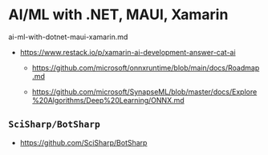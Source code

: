 # AI/ML with .NET, MAUI, Xamarin

ai-ml-with-dotnet-maui-xamarin.md

*   https://www.restack.io/p/xamarin-ai-development-answer-cat-ai

    *   https://github.com/microsoft/onnxruntime/blob/main/docs/Roadmap.md

    *   https://github.com/microsoft/SynapseML/blob/master/docs/Explore%20Algorithms/Deep%20Learning/ONNX.md

    
## `SciSharp/BotSharp`

*   https://github.com/SciSharp/BotSharp